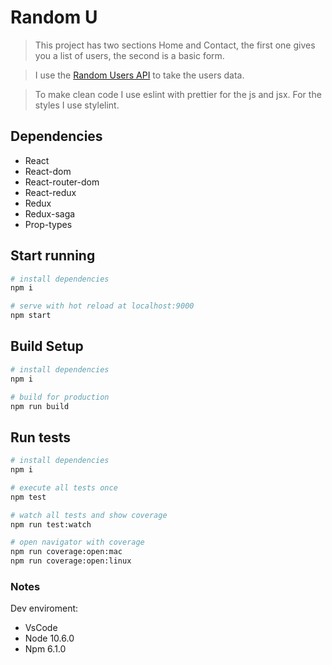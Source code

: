 # Random U

> This project has two sections Home and Contact, the first one gives you a list of users, the second is a basic form.

> I use the [Random Users API](https://randomuser.me/) to take the users data.

> To make clean code I use eslint with prettier for the js and jsx. For the styles I use stylelint.

## Dependencies

- React
- React-dom
- React-router-dom
- React-redux
- Redux
- Redux-saga
- Prop-types

## Start running

``` bash
# install dependencies
npm i

# serve with hot reload at localhost:9000
npm start
```

## Build Setup

``` bash
# install dependencies
npm i

# build for production
npm run build
```

## Run tests
``` bash
# install dependencies
npm i

# execute all tests once
npm test

# watch all tests and show coverage
npm run test:watch

# open navigator with coverage
npm run coverage:open:mac
npm run coverage:open:linux
```

### Notes
Dev enviroment:

- VsCode
- Node 10.6.0
- Npm 6.1.0
